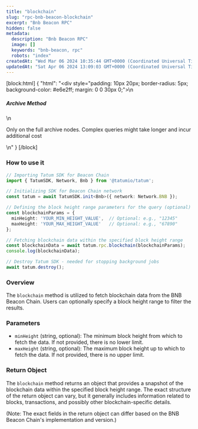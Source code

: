 ```yaml
---
title: "blockchain"
slug: "rpc-bnb-beacon-blockchain"
excerpt: "Bnb Beacon RPC"
hidden: false
metadata: 
  description: "Bnb Beacon RPC"
  image: []
  keywords: "bnb-beacon, rpc"
  robots: "index"
createdAt: "Wed Mar 06 2024 10:35:44 GMT+0000 (Coordinated Universal Time)"
updatedAt: "Sat Apr 06 2024 13:09:03 GMT+0000 (Coordinated Universal Time)"
---
```

[block:html]
{
  "html": "<div style=\"padding: 10px 20px; border-radius: 5px; background-color: #e6e2ff; margin: 0 0 30px 0;\">\n  <h5>Archive Method</h5>\n  <p>Only on the full archive nodes. Complex queries might take longer and incur additional cost</p>\n</div>"
}
[/block]


### How to use it

```typescript
// Importing Tatum SDK for Beacon Chain
import { TatumSDK, Network, Bnb } from '@tatumio/tatum';

// Initializing SDK for Beacon Chain network
const tatum = await TatumSDK.init<Bnb>({ network: Network.BNB });

// Defining the block height range parameters for the query (optional)
const blockchainParams = {
  minHeight: 'YOUR_MIN_HEIGHT_VALUE',  // Optional: e.g., "12345"
  maxHeight: 'YOUR_MAX_HEIGHT_VALUE'   // Optional: e.g., "67890"
};

// Fetching blockchain data within the specified block height range
const blockchainData = await tatum.rpc.blockchain(blockchainParams);
console.log(blockchainData);

// Destroy Tatum SDK - needed for stopping background jobs
await tatum.destroy();
```

### Overview

The `blockchain` method is utilized to fetch blockchain data from the BNB Beacon Chain. Users can optionally specify a block height range to filter the results.

### Parameters

- `minHeight` (string, optional): The minimum block height from which to fetch the data. If not provided, there is no lower limit.
- `maxHeight` (string, optional): The maximum block height up to which to fetch the data. If not provided, there is no upper limit.

### Return Object

The `blockchain` method returns an object that provides a snapshot of the blockchain data within the specified block height range. The exact structure of the return object can vary, but it generally includes information related to blocks, transactions, and possibly other blockchain-specific details.

(Note: The exact fields in the return object can differ based on the BNB Beacon Chain's implementation and version.)
